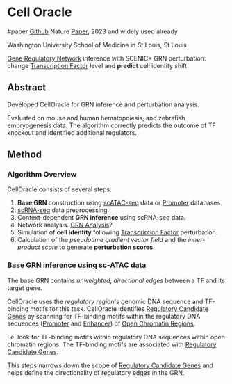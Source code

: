 # Cell Oracle

#paper
[Github](https://github.com/morris-lab/CellOracle)
Nature [Paper](https://www.nature.com/articles/s41586-022-05688-9#Sec9), 2023 and widely used already

Washington University School of Medicine in St Louis, St Louis

[Gene Regulatory Network](Gene%20Regulatory%20Network.md) inference with SCENIC+
GRN perturbation: change [Transcription Factor](Transcription%20Factor.md) level and **predict** cell identity shift

## Abstract

Developed CellOracle for GRN inference and perturbation analysis. 

Evaluated on mouse and human hematopoiesis, and zebrafish embryogenesis data. The algorithm correctly predicts the outcome of TF knockout and identified additional regulators.

## Method

### Algorithm Overview

CellOracle consists of several steps:
1. **Base GRN** construction using [scATAC-seq](scATAC-seq.md) data or [Promoter](Promoter.md) databases.
2. [scRNA-seq](scRNA-seq.md) data preprocessing.
3. Context-dependent **GRN inference** using scRNA-seq data.
4. Network analysis. [GRN Analysis](GRN%20Analysis.md)?
5. Simulation of **cell identity** following [Transcription Factor](Transcription%20Factor.md) perturbation.
6. Calculation of the _pseudotime gradient vector field_ and the _inner-product score_ to generate **perturbation scores**.

### Base GRN inference using sc-ATAC data

The base GRN contains _unweighted_, _directional edges_ between a TF and its target gene.

CellOracle uses the _regulatory region_'s genomic DNA sequence and TF-binding motifs for this task. CellOracle identifies [Regulatory Candidate Genes](Regulatory%20Candidate%20Genes.md) by scanning for TF-binding motifs within the regulatory DNA sequences ([Promoter](Promoter.md) and [Enhancer](Enhancer.md)) of [Open Chromatin Regions](Open%20Chromatin%20Regions.md). 

i.e. look for TF-binding motifs within regulatory DNA sequences within open chromatin regions. The TF-binding motifs are associated with [Regulatory Candidate Genes](Regulatory%20Candidate%20Genes.md).

This steps narrows down the scope of [Regulatory Candidate Genes](Regulatory%20Candidate%20Genes.md) and helps define the directionality of regulatory edges in the GRN.


